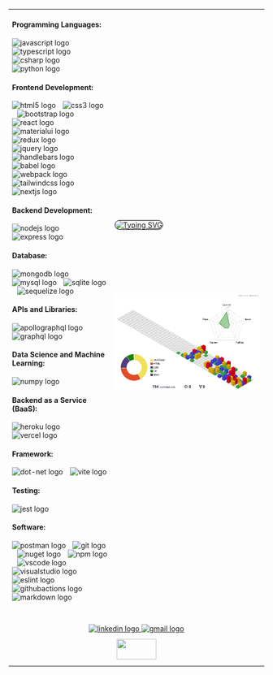 <table>
  <tr>
    <td valign="top" width="40%">
      <h4 align="left">Programming Languages:</h4>
<div align="left">
  <img src="https://cdn.simpleicons.org/javascript/F7DF1E" height="20" alt="javascript logo"  />
  <img width="6" />
  <img src="https://cdn.simpleicons.org/typescript/3178C6" height="20" alt="typescript logo"  />
  <img width="6" />
  <img src="https://cdn.simpleicons.org/csharp/239120" height="20" alt="csharp logo"  />
  <img width="6" />
  <img src="https://cdn.jsdelivr.net/gh/devicons/devicon/icons/python/python-original.svg" height="20" alt="python logo"  />
</div>
      <h4 align="left">Frontend Development:</h4>
<div align="left">
  <img src="https://cdn.jsdelivr.net/gh/devicons/devicon/icons/html5/html5-original.svg" height="20" alt="html5 logo"  />
  <img width="6" />
  <img src="https://cdn.jsdelivr.net/gh/devicons/devicon/icons/css3/css3-original.svg" height="20" alt="css3 logo"  />
  <img width="6" />
  <img src="https://cdn.jsdelivr.net/gh/devicons/devicon/icons/bootstrap/bootstrap-original.svg" height="20" alt="bootstrap logo"  />
  <img width="6" />
  <img src="https://cdn.jsdelivr.net/gh/devicons/devicon/icons/react/react-original.svg" height="20" alt="react logo"  />
  <img width="6" />
  <img src="https://cdn.jsdelivr.net/gh/devicons/devicon/icons/materialui/materialui-original.svg" height="20" alt="materialui logo"  />
  <img width="6" />
  <img src="https://cdn.simpleicons.org/redux/764ABC" height="20" alt="redux logo"  />
  <img width="6" />
  <img src="https://cdn.simpleicons.org/jquery/0769AD" height="20" alt="jquery logo"  />
  <img width="6" />
  <img src="https://cdn.simpleicons.org/handlebarsdotjs/000000" height="20" alt="handlebars logo"  />
  <img width="6" />
  <img src="https://cdn.simpleicons.org/babel/F9DC3E" height="20" alt="babel logo"  />
  <img width="6" />
  <img src="https://skillicons.dev/icons?i=webpack" height="20" alt="webpack logo"  />
  <img width="6" />
  <img src="https://cdn.simpleicons.org/tailwindcss/06B6D4" height="20" alt="tailwindcss logo"  />
  <img width="6" />
  <img src="https://skillicons.dev/icons?i=nextjs" height="20" alt="nextjs logo"  />
</div>
      <h4 align="left">Backend Development:</h4>
<div align="left">
  <img src="https://cdn.simpleicons.org/nodedotjs/339933" height="20" alt="nodejs logo"  />
  <img width="6" />
  <img src="https://img.shields.io/badge/Express-000000?logo=express&logoColor=white&style=for-the-badge" height="20" alt="express logo"  />
</div>
      <h4 align="left">Database:</h4>
<div align="left">
  <img src="https://cdn.simpleicons.org/mongodb/47A248" height="20" alt="mongodb logo"  />
  <img width="6" />
  <img src="https://cdn.simpleicons.org/mysql/4479A1" height="20" alt="mysql logo"  />
  <img width="6" />
  <img src="https://cdn.simpleicons.org/sqlite/003B57" height="20" alt="sqlite logo"  />
  <img width="6" />
  <img src="https://cdn.simpleicons.org/sequelize/52B0E7" height="20" alt="sequelize logo"  />
</div>
      <h4 align="left">APIs and Libraries:</h4>
<div align="left">
  <img src="https://cdn.simpleicons.org/apollographql/311C87" height="20" alt="apollographql logo"  />
  <img width="6" />
  <img src="https://cdn.simpleicons.org/graphql/E10098" height="20" alt="graphql logo"  />
</div>
      <h4 align="left">Data Science and Machine Learning:</h4>
<div align="left">
   <img src="https://cdn.jsdelivr.net/gh/devicons/devicon/icons/numpy/numpy-original.svg" height="20" alt="numpy logo"  />
</div>
      <h4 align="left">Backend as a Service (BaaS):</h4>
<div align="left">
  <img src="https://cdn.simpleicons.org/heroku/430098" height="20" alt="heroku logo"  />
  <img width="6" />
  <img src="https://skillicons.dev/icons?i=vercel" height="20" alt="vercel logo"  />
</div>
      <h4 align="left">Framework:</h4>
<div align="left">
  <img src="https://cdn.simpleicons.org/dotnet/512BD4" height="20" alt="dot-net logo"  />
  <img width="6" />
  <img src="https://cdn.simpleicons.org/vite/646CFF" height="20" alt="vite logo"  />
</div>
      <h4 align="left">Testing:</h4>
<div align="left">
  <img src="https://cdn.jsdelivr.net/gh/devicons/devicon/icons/jest/jest-plain.svg" height="20" alt="jest logo"  />
</div>
      <h4 align="left">Software:</h4>
<div align="left">
  <img src="https://cdn.simpleicons.org/postman/FF6C37" height="20" alt="postman logo"  />
  <img width="6" />
  <img src="https://cdn.simpleicons.org/git/F05032" height="20" alt="git logo"  />
  <img width="6" />
  <img src="https://cdn.simpleicons.org/nuget/004880" height="20" alt="nuget logo"  />
  <img width="6" />
  <img src="https://cdn.jsdelivr.net/gh/devicons/devicon/icons/npm/npm-original-wordmark.svg" height="20" alt="npm logo"  />
  <img width="6" />
  <img src="https://skillicons.dev/icons?i=vscode" height="20" alt="vscode logo"  />
  <img width="6" />
  <img src="https://skillicons.dev/icons?i=visualstudio" height="20" alt="visualstudio logo"  />
  <img width="6" />
  <img src="https://cdn.simpleicons.org/eslint/4B32C3" height="20" alt="eslint logo"  />
  <img width="6" />
  <img src="https://skillicons.dev/icons?i=githubactions" height="20" alt="githubactions logo"  />
  <img width="6" />
  <img src="https://skillicons.dev/icons?i=md" height="20" alt="markdown logo"  />
</div>
    </td>
    <td valign="center" width="60%">
      <a href="https://git.io/typing-svg">
  <img src="https://readme-typing-svg.demolab.com?font=M+PLUS+Code+Latin&weight=500&duration=1000&pause=2&color=070100&background=FFFFFF&center=true&vCenter=true&multiline=true&random=false&width=600&height=320&separator=%3C&lines=using+System;++%3Cnamespace+HelloWorld%3C%7B%3Cclass+Program%3C+%7B%3Cstatic+void+Main(string%5B%5D+args)%3C%7B%3CConsole.WriteLine(%22Hello+World!%22);%3CConsole.ReadLine();%3C%7D%3C%7D%3C%7D"
       alt="Typing SVG"
       style="border: 1px solid black; border-radius: 10px;" />
</a>
    <img src="https://raw.githubusercontent.com/Jackspence6/Jackspence6/main/profile-3d-contrib/profile-gitblock.svg" alt="Profile GitBlock" style="margin-top:125px" />
    </td>
  </tr>
   <tr>
    <td colspan="2" align="center" style="padding-bottom: 10px;">
           <!-- Centered Social Icons -->
      <div style="text-align: center; margin-top: 40px;">
        <a href="https://www.linkedin.com/in/jack-spence-1567b523b/" target="_blank">
           <img src="https://raw.githubusercontent.com/maurodesouza/profile-readme-generator/master/src/assets/icons/social/linkedin/default.svg" width="52" height="40" alt="linkedin logo" >
        </a>
        <a href="mailto:jackspence.dev@gmail.com">
          <img src="https://raw.githubusercontent.com/maurodesouza/profile-readme-generator/master/src/assets/icons/social/gmail/default.svg" width="52" height="40" alt="gmail logo" />
        </a>
      </div>
    </td>
  </tr>
  <tr>
    <td colspan="2" align="center" style="padding-bottom: 10px;">
      <img src="https://profile-counter.glitch.me/Jackspence6/count.svg?" style="width:40%;" height="40"/>
    </td>
  </tr>
</table>
